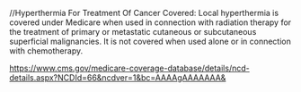 //Hyperthermia For Treatment Of Cancer
Covered:
Local hyperthermia is covered under Medicare when used in connection with radiation therapy for the treatment of primary or metastatic cutaneous or subcutaneous superficial malignancies. It is not covered when used alone or in connection with chemotherapy.

https://www.cms.gov/medicare-coverage-database/details/ncd-details.aspx?NCDId=66&ncdver=1&bc=AAAAgAAAAAAA&

